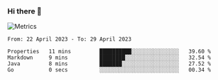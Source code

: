 ### Hi there 👋

![Metrics](https://github.com/radoapx/radoapx/blob/main/github-metrics.svg)

<!--START_SECTION:waka-->

```text
From: 22 April 2023 - To: 29 April 2023

Properties   11 mins         ██████████░░░░░░░░░░░░░░░   39.60 %
Markdown     9 mins          ████████░░░░░░░░░░░░░░░░░   32.54 %
Java         8 mins          ███████░░░░░░░░░░░░░░░░░░   27.52 %
Go           0 secs          ░░░░░░░░░░░░░░░░░░░░░░░░░   00.34 %
```

<!--END_SECTION:waka-->

<!--
**radoapx/radoapx** is a ✨ _special_ ✨ repository because its `README.md` (this file) appears on your GitHub profile.

Here are some ideas to get you started:

- 🔭 I’m currently working on ...
- 🌱 I’m currently learning ...
- 👯 I’m looking to collaborate on ...
- 🤔 I’m looking for help with ...
- 💬 Ask me about ...
- 📫 How to reach me: ...
- 😄 Pronouns: ...
- ⚡ Fun fact: ...
-->
